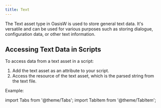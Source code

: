 ```yaml
---
title: Text
---
```


The Text asset type in OasisW is used to store general text data. It's versatile and can be used for various purposes such as storing dialogue, configuration data, or other text information.

## Accessing Text Data in Scripts

To access data from a text asset in a script:

1. Add the text asset as an attribute to your script.
2. Access the resource of the text asset, which is the parsed string from the text file.

Example:

import Tabs from '@theme/Tabs';
import TabItem from '@theme/TabItem';

<Tabs defaultValue="classic" groupId='script-code'>
<!-- <TabItem  value="esm" label="ESM">

```javascript
import { Script } from 'playcanvas';

export class TextScript extends Script {
    static scriptName = "textScript";

    /**
     * @attribute
     * @title Text Asset
     * @type {Asset}
     * @resource text
     */
    textAsset = null;

    initialize() {
        if (this.textAsset) {
            // Get the Text asset's resource (a string)
            var textData = this.textAsset.resource;
            
            // Output the content of the text asset
            console.log('Content of text asset: ', textData);
        }
    }
}
```

</TabItem> -->
<TabItem value="classic" label="Classic">

```javascript
var TextScript = pc.createScript('textScript');

// Define a script attribute to hold the text asset
TextScript.attributes.add('textAsset', { type: 'asset', assetType: 'text' });

TextScript.prototype.initialize = function() {
    if (this.textAsset) {
        // Get the Text asset's resource (a string)
        const textData = this.textAsset.resource;
        
        // Output the content of the text asset
        console.log('Content of text asset: ', textData);
    }
};
```

</TabItem>
</Tabs>
